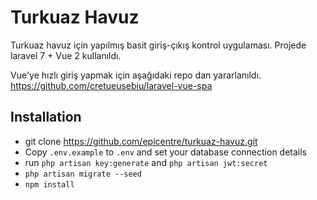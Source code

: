 # Turkuaz Havuz

Turkuaz havuz için yapılmış basit giriş-çıkış kontrol uygulaması. Projede laravel 7 + Vue 2 kullanıldı.

Vue'ye hızlı giriş yapmak için aşağıdaki repo dan yararlanıldı.
https://github.com/cretueusebiu/laravel-vue-spa

## Installation

- git clone https://github.com/epicentre/turkuaz-havuz.git
- Copy `.env.example` to `.env` and set your database connection details
- run `php artisan key:generate` and `php artisan jwt:secret`
- `php artisan migrate --seed`
- `npm install`


